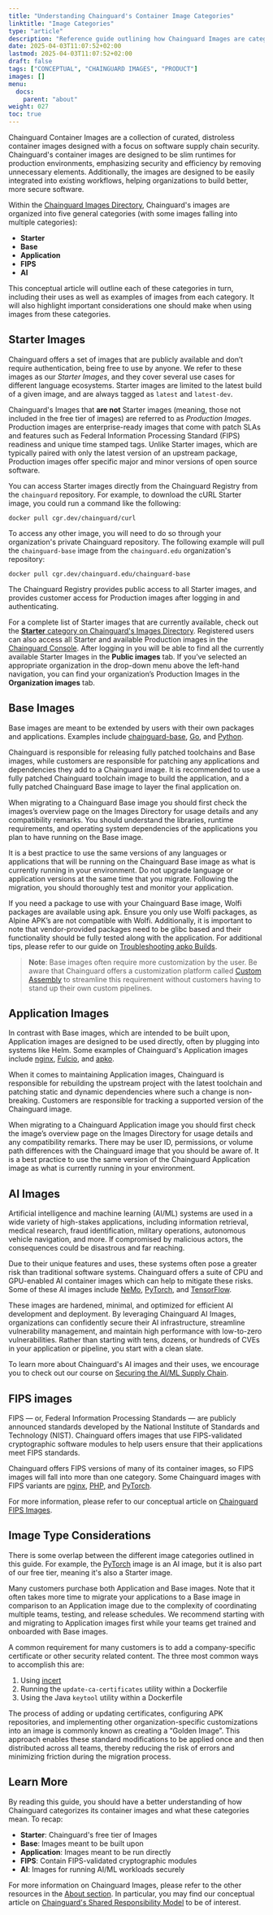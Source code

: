 ```yaml
---
title: "Understanding Chainguard's Container Image Categories"
linktitle: "Image Categories"
type: "article"
description: "Reference guide outlining how Chainguard Images are categorized."
date: 2025-04-03T11:07:52+02:00
lastmod: 2025-04-03T11:07:52+02:00
draft: false
tags: ["CONCEPTUAL", "CHAINGUARD IMAGES", "PRODUCT"]
images: []
menu:
  docs:
    parent: "about"
weight: 027
toc: true
---
```


Chainguard Container Images are a collection of curated, distroless container images designed with a focus on software supply chain security. Chainguard's container images are designed to be slim runtimes for production environments, emphasizing security and efficiency by removing unnecessary elements. Additionally, the images are designed to be easily integrated into existing workflows, helping organizations to build better, more secure software.

Within the [Chainguard Images Directory](https://images.chainguard.dev/), Chainguard's images are organized into five general categories (with some images falling into multiple categories):

* **Starter**
* **Base**
* **Application**
* **FIPS**
* **AI**

This conceptual article will outline each of these categories in turn, including their uses as well as examples of images from each category. It will also highlight important considerations one should make when using images from these categories.


## Starter Images

Chainguard offers a set of images that are publicly available and don’t require authentication, being free to use by anyone. We refer to these images as our *Starter Images*, and they cover several use cases for different language ecosystems. Starter images are limited to the latest build of a given image, and are always tagged as `latest` and `latest-dev`.

Chainguard's Images that **are not** Starter images (meaning, those not included in the free tier of images) are referred to as *Production Images*. Production images are enterprise-ready images that come with patch SLAs and features such as Federal Information Processing Standard (FIPS) readiness and unique time stamped tags. Unlike Starter images, which are typically paired with only the latest version of an upstream package, Production images offer specific major and minor versions of open source software.

You can access Starter images directly from the Chainguard Registry from the `chainguard` repository. For example, to download the cURL Starter image, you could run a command like the following:

```shell
docker pull cgr.dev/chainguard/curl
```

To access any other image, you will need to do so through your organization's private Chainguard repository. The following example will pull the `chainguard-base` image from the `chainguard.edu` organization's repository:

```shell
docker pull cgr.dev/chainguard.edu/chainguard-base
```

The Chainguard Registry provides public access to all Starter images, and provides customer access for Production images after logging in and authenticating.

For a complete list of Starter images that are currently available, check out the [**Starter** category on Chainguard's Images Directory](https://images.chainguard.dev/?category=starter). Registered users can also access all Starter and available Production images in the [Chainguard Console](https://console.chainguard.dev/overview). After logging in you will be able to find all the currently available Starter Images in the **Public images** tab. If you’ve selected an appropriate organization in the drop-down menu above the left-hand navigation, you can find your organization’s Production Images in the **Organization images** tab.


## Base Images

Base images are meant to be extended by users with their own packages and applications. Examples include [chainguard-base](https://images.chainguard.dev/directory/image/chainguard-base/overview), [Go](https://images.chainguard.dev/directory/image/go/overview), and [Python](https://images.chainguard.dev/directory/image/python/overview).

Chainguard is responsible for releasing fully patched toolchains and Base images, while customers are responsible for patching any applications and dependencies they add to a Chainguard image. It is recommended to use a fully patched Chainguard toolchain image to build the application, and a fully patched Chainguard Base image to layer the final application on.

When migrating to a Chainguard Base image you should first check the images’s overview page on the Images Directory for usage details and any compatibility remarks. You should understand the libraries, runtime requirements, and operating system dependencies of the applications you plan to have running on the Base image.

It is a best practice to use the same versions of any languages or applications that will be running on the Chainguard Base image as what is currently running in your environment. Do not upgrade language or application versions at the same time that you migrate. Following the migration, you should thoroughly test and monitor your application.

If you need a package to use with your Chainguard Base image, Wolfi packages are available using apk. Ensure you only use Wolfi packages, as Alpine APK’s are not compatible with Wolfi. Additionally, it is important to note that vendor-provided packages need to be glibc based and their functionality should be fully tested along with the application. For additional tips, please refer to our guide on [Troubleshooting apko Builds](/open-source/build-tools/apko/troubleshooting/).

> **Note**: Base images often require more customization by the user. Be aware that Chainguard offers a customization platform called [Custom Assembly](/chainguard/chainguard-images/features/custom-assembly/) to streamline this requirement without customers having to stand up their own custom pipelines.


## Application Images

In contrast with Base images, which are intended to be built upon, Application images are designed to be used directly, often by plugging into systems like Helm. Some examples of Chainguard's Application images include [nginx](https://images.chainguard.dev/directory/image/nginx/overview), [Fulcio](https://images.chainguard.dev/directory/image/fulcio/overview), and [apko](https://images.chainguard.dev/directory/image/apko/overview). 

When it comes to maintaining Application images, Chainguard is responsible for rebuilding the upstream project with the latest toolchain and patching static and dynamic dependencies where such a change is non-breaking. Customers are responsible for tracking a supported version of the Chainguard image.

When migrating to a Chainguard Application image you should first check the image’s overview page on the Images Directory for usage details and any compatibility remarks. There may be user ID, permissions, or volume path differences with the Chainguard image that you should be aware of. It is a best practice to use the same version of the Chainguard Application image as what is currently running in your environment.


## AI Images

Artificial intelligence and machine learning (AI/ML) systems are used in a wide variety of high-stakes applications, including information retrieval, medical research, fraud identification, military operations, autonomous vehicle navigation, and more. If compromised by malicious actors, the consequences could be disastrous and far reaching.

Due to their unique features and uses, these systems often pose a greater risk than traditional software systems. Chainguard offers a suite of CPU and GPU-enabled AI container images which can help to mitigate these risks. Some of these AI images include [NeMo](https://images.chainguard.dev/directory/image/nemo/overview), [PyTorch](https://images.chainguard.dev/directory/image/pytorch/overview), and [TensorFlow](https://images.chainguard.dev/directory/image/tensorflow/overview).

These images are hardened, minimal, and optimized for efficient AI development and deployment. By leveraging Chainguard AI Images, organizations can confidently secure their AI infrastructure, streamline vulnerability management, and maintain high performance with low-to-zero vulnerabilities. Rather than starting with tens, dozens, or hundreds of CVEs in your application or pipeline, you start with a clean slate. 

To learn more about Chainguard's AI images and their uses, we encourage you to check out our course on [Securing the AI/ML Supply Chain](https://courses.chainguard.dev/securing-ai).

## FIPS images

FIPS — or, Federal Information Processing Standards — are publicly announced standards developed by the National Institute of Standards and Technology (NIST). Chainguard offers images that use FIPS-validated cryptographic software modules to help users ensure that their applications meet FIPS standards.

Chainguard offers FIPS versions of many of its container images, so FIPS images will fall into more than one category. Some Chainguard images with FIPS variants are [nginx](https://images.chainguard.dev/directory/image/tensorflow/overview), [PHP](https://images.chainguard.dev/directory/image/php-fips/overview), and [PyTorch](https://images.chainguard.dev/directory/image/pytorch-fips/overview). 

For more information, please refer to our conceptual article on [Chainguard FIPS Images](/chainguard/chainguard-images/features/fips/fips-images/).


## Image Type Considerations

There is some overlap between the different image categories outlined in this guide. For example, the [PyTorch](https://images.chainguard.dev/directory/image/pytorch/overview) image is an AI image, but it is also part of our free tier, meaning it's also a Starter image. 

Many customers purchase both Application and Base images. Note that it often takes more time to migrate your applications to a Base image in comparison to an Application image due to the complexity of coordinating multiple teams, testing, and release schedules. We recommend starting with and migrating to Application images first while your teams get trained and onboarded with Base images.

A common requirement for many customers is to add a company-specific certificate or other security related content. The three most common ways to accomplish this are:

1. Using [incert](/chainguard/chainguard-images/features/incert-custom-certs/)
2. Running the `update-ca-certificates` utility within a Dockerfile
3. Using the Java `keytool` utility within a Dockerfile

The process of adding or updating certificates, configuring APK repositories, and implementing other organization-specific customizations into an image is commonly known as creating a “Golden Image”. This approach enables these standard modifications to be applied once and then distributed across all teams, thereby reducing the risk of errors and minimizing friction
during the migration process.


## Learn More

By reading this guide, you should have a better understanding of how Chainguard categorizes its container images and what these categories mean. To recap:

* **Starter**: Chainguard's free tier of Images
* **Base**: Images meant to be built upon
* **Application**: Images meant to be run directly
* **FIPS**: Contain FIPS-validated cryptographic modules
* **AI**: Images for running AI/ML workloads securely

For more information on Chainguard Images, please refer to the other resources in the [About section](/chainguard/chainguard-images/about/). In particular, you may find our conceptual article on [Chainguard's Shared Responsibility Model](/chainguard/chainguard-images/about/shared-responsibility-model/) to be of interest.